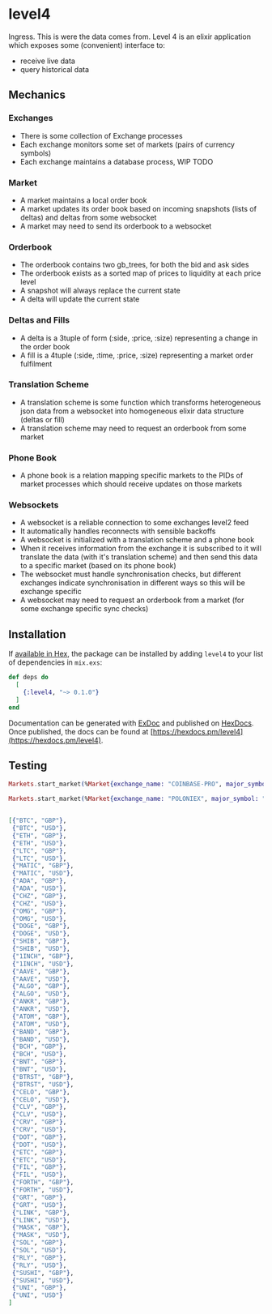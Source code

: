 # level4
Ingress. This is were the data comes from.
Level 4 is an elixir application which exposes some (convenient)
interface to:
- receive live data
- query historical data

## Mechanics
### Exchanges
- There is some collection of Exchange processes
- Each exchange monitors some set of markets (pairs of currency symbols)
- Each exchange maintains a database process, WIP TODO

### Market
- A market maintains a local order book
- A market updates its order book based on incoming snapshots (lists of
  deltas) and deltas from some websocket
- A market may need to send its orderbook to a websocket

### Orderbook
- The orderbook contains two gb\_trees, for both the bid and ask sides
- The orderbook exists as a sorted map of prices to liquidity at each price
  level
- A snapshot will always replace the current state
- A delta will update the current state

### Deltas and Fills
- A delta is a 3tuple of form (:side, :price, :size) representing a change
  in the order book
- A fill is a 4tuple (:side, :time, :price, :size) representing a market
  order fulfilment

### Translation Scheme
- A translation scheme is some function which transforms heterogeneous
  json data from a websocket into  homogeneous elixir data structure (deltas
  or fill)
- A translation scheme may need to request an orderbook from some market

### Phone Book
- A phone book is a relation mapping specific markets to the PIDs of market
processes which should receive updates on those markets

### Websockets
- A websocket is a reliable connection to some exchanges level2 feed
- It automatically handles reconnects with sensible backoffs
- A websocket is initialized with a translation scheme and a phone book
- When it receives information from the exchange it is subscribed to it will
  translate the data (with it's translation scheme) and then send this data to
  a specific market (based on its phone book)
- The websocket must handle synchronisation checks, but different exchanges
  indicate synchronisation in different ways so this will be exchange specific
- A websocket may need to request an orderbook from a market (for some exchange
  specific sync checks)

## Installation
If [available in Hex](https://hex.pm/docs/publish), the package can be installed
by adding `level4` to your list of dependencies in `mix.exs`:

```elixir
def deps do
  [
    {:level4, "~> 0.1.0"}
  ]
end
```

Documentation can be generated with [ExDoc](https://github.com/elixir-lang/ex_doc)
and published on [HexDocs](https://hexdocs.pm). Once published, the docs can
be found at [https://hexdocs.pm/level4](https://hexdocs.pm/level4).

## Testing
```elixir
Markets.start_market(%Market{exchange_name: "COINBASE-PRO", major_symbol: "LTC", quote_symbol: "GBP", market_type: "SPOT", ws_url: "ws-feed.exchange.coinbase.com", ws_port: 443, translation_scheme: Exchanges.Coinbase})

Markets.start_market(%Market{exchange_name: "POLONIEX", major_symbol: "ETH", quote_symbol: "USDT", market_type: "SPOT", ws_url: "api2.poloniex.com", ws_port: 443, translation_scheme: Exchanges.Poloniex})


[{"BTC", "GBP"},
 {"BTC", "USD"},
 {"ETH", "GBP"},
 {"ETH", "USD"},
 {"LTC", "GBP"},
 {"LTC", "USD"},
 {"MATIC", "GBP"},
 {"MATIC", "USD"},
 {"ADA", "GBP"},
 {"ADA", "USD"},
 {"CHZ", "GBP"},
 {"CHZ", "USD"},
 {"OMG", "GBP"},
 {"OMG", "USD"},
 {"DOGE", "GBP"},
 {"DOGE", "USD"},
 {"SHIB", "GBP"},
 {"SHIB", "USD"},
 {"1INCH", "GBP"},
 {"1INCH", "USD"},
 {"AAVE", "GBP"},
 {"AAVE", "USD"},
 {"ALGO", "GBP"},
 {"ALGO", "USD"},
 {"ANKR", "GBP"},
 {"ANKR", "USD"},
 {"ATOM", "GBP"},
 {"ATOM", "USD"},
 {"BAND", "GBP"},
 {"BAND", "USD"},
 {"BCH", "GBP"},
 {"BCH", "USD"},
 {"BNT", "GBP"},
 {"BNT", "USD"},
 {"BTRST", "GBP"},
 {"BTRST", "USD"},
 {"CELO", "GBP"},
 {"CELO", "USD"},
 {"CLV", "GBP"},
 {"CLV", "USD"},
 {"CRV", "GBP"},
 {"CRV", "USD"},
 {"DOT", "GBP"},
 {"DOT", "USD"},
 {"ETC", "GBP"},
 {"ETC", "USD"},
 {"FIL", "GBP"},
 {"FIL", "USD"},
 {"FORTH", "GBP"},
 {"FORTH", "USD"},
 {"GRT", "GBP"},
 {"GRT", "USD"},
 {"LINK", "GBP"},
 {"LINK", "USD"},
 {"MASK", "GBP"},
 {"MASK", "USD"},
 {"SOL", "GBP"},
 {"SOL", "USD"},
 {"RLY", "GBP"},
 {"RLY", "USD"},
 {"SUSHI", "GBP"},
 {"SUSHI", "USD"},
 {"UNI", "GBP"},
 {"UNI", "USD"}
]
```
